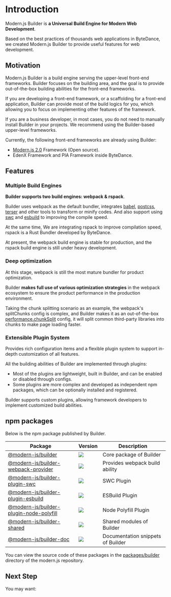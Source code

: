 # Introduction

Modern.js Builder is **a Universal Build Engine for Modern Web Development**.

Based on the best practices of thousands web applications in ByteDance, we created Modern.js Builder to provide useful features for web development.

## Motivation

Modern.js Builder is a build engine serving the upper-level front-end frameworks. Builder focuses on the building area, and the goal is to provide out-of-the-box building abilities for the front-end frameworks.

If you are developing a front-end framework, or a scaffolding for a front-end application, Builder can provide most of the build logics for you, which allowing you to focus on implementing other features of the framework.

If you are a business developer, in most cases, you do not need to manually install Builder in your projects. We recommend using the Builder-based upper-level frameworks.

Currently, the following front-end frameworks are already using Builder:

- [Modern.js 2.0](https://github.com/modern-js-dev/modern.js) Framework (Open source).
- EdenX Framework and PIA Framework inside ByteDance.

## Features

### Multiple Build Engines

**Builder supports two build engines: webpack & rspack**.

Builder uses webpack as the default bundler, integrates [babel](https://github.com/babel/babel), [postcss](https://github.com/postcss/postcss), [terser](https://github.com/terser/terser) and other tools to transform or minify codes. And also support using [swc](https://github.com/swc-project/swc) and [esbuild](https://github.com/evanw/esbuild) to improving the compile speed.

At the same time, We are integrating rspack to improve compilation speed, rspack is a Rust Bundler developed by ByteDance.

At present, the webpack build engine is stable for production, and the rspack build engine is still under heavy development.

### Deep optimization

At this stage, webpack is still the most mature bundler for product optimization.

Builder **makes full use of various optimization strategies** in the webpack ecosystem to ensure the product performance in the production environment.

Taking the chunk splitting scenario as an example, the webpack's splitChunks config is complex, and Builder makes it as an out-of-the-box [performance.chunkSplit](/en/api/config-performance.html#performance-chunksplit) config, it will split common third-party libraries into chunks to make page loading faster.

### Extensible Plugin System

Provides rich configuration items and a flexible plugin system to support in-depth customization of all features.

All the building abilities of Builder are implemented through plugins:

- Most of the plugins are lightweight, built in Builder, and can be enabled or disabled through configs.
- Some plugins are more complex and developed as independent npm packages, which can be optionally installed and registered.

Builder supports custom plugins, allowing framework developers to implement customized build abilities.

## npm packages

Below is the npm package published by Builder.

| Package                                                                                                          | Version                                                                                     | Description                       |
| ---------------------------------------------------------------------------------------------------------------- | ------------------------------------------------------------------------------------------- | --------------------------------- |
| [@modern-js/builder](https://www.npmjs.com/package/@modern-js/builder)                                           | ![](https://img.shields.io/npm/v/@modern-js/builder?style=flat-square)                      | Core package of Builder           |
| [@modern-js/builder-webpack-provider](https://www.npmjs.com/package/@modern-js/builder-webpack-provider)         | ![](https://img.shields.io/npm/v/@modern-js/builder-webpack-provider?style=flat-square)     | Provides webpack build ability    |
| [@modern-js/builder-plugin-swc](https://www.npmjs.com/package/@modern-js/builder-plugin-swc)                     | ![](https://img.shields.io/npm/v/@modern-js/builder-plugin-swc?style=flat-square)           | SWC Plugin                        |
| [@modern-js/builder-plugin-esbuild](https://www.npmjs.com/package/@modern-js/builder-plugin-esbuild)             | ![](https://img.shields.io/npm/v/@modern-js/builder-plugin-esbuild?style=flat-square)       | ESBuild Plugin                    |
| [@modern-js/builder-plugin-node-polyfill](https://www.npmjs.com/package/@modern-js/builder-plugin-node-polyfill) | ![](https://img.shields.io/npm/v/@modern-js/builder-plugin-node-polyfill?style=flat-square) | Node Polyfill Plugin              |
| [@modern-js/builder-shared](https://www.npmjs.com/package/@modern-js/builder-shared)                             | ![](https://img.shields.io/npm/v/@modern-js/builder-shared?style=flat-square)               | Shared modules of Builder         |
| [@modern-js/builder-doc](https://www.npmjs.com/package/@modern-js/builder-doc)                                   | ![](https://img.shields.io/npm/v/@modern-js/builder-doc?style=flat-square)                  | Documentation snippets of Builder |

You can view the source code of these packages in the [packages/builder](https://github.com/modern-js-dev/modern.js/tree/main/packages/builder/) directory of the modern.js repository.

## Next Step

You may want:

<NextSteps>
  <Step href="/guide/quick-start.html" title="Quick Start" description="Learn how to use Builder"/>
  <Step href="/guide/features.html" title="All Features" description="Learn all features of Builder"/>
  <Step href="/api" title="API Reference" description="View detailed API documentation"/>
</NextSteps>
